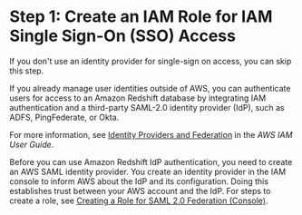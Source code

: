 # Step 1: Create an IAM Role for IAM Single Sign\-On \(SSO\) Access<a name="generating-iam-credentials-sso-role"></a>

If you don't use an identity provider for single\-sign on access, you can skip this step\.

If you already manage user identities outside of AWS, you can authenticate users for access to an Amazon Redshift database by integrating IAM authentication and a third\-party SAML\-2\.0 identity provider \(IdP\), such as ADFS, PingFederate, or Okta\.

For more information, see [Identity Providers and Federation](https://docs.aws.amazon.com/IAM/latest/UserGuide/id_roles_providers.html) in the *AWS IAM User Guide*\.

Before you can use Amazon Redshift IdP authentication, you need to create an AWS SAML identity provider\. You create an identity provider in the IAM console to inform AWS about the IdP and its configuration\. Doing this establishes trust between your AWS account and the IdP\. For steps to create a role, see [Creating a Role for SAML 2\.0 Federation \(Console\)](https://docs.aws.amazon.com/IAM/latest/UserGuide/id_roles_create_for-idp_saml.html?icmpid=docs_iam_console)\. 
